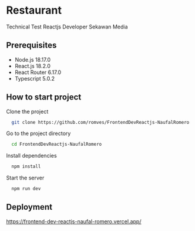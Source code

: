 
# Restaurant

Technical Test Reactjs Developer Sekawan Media


## Prerequisites

- Node.js 18.17.0
- React.js 18.2.0
- React Router 6.17.0
- Typescript 5.0.2


## How to start project

Clone the project

```bash
  git clone https://github.com/romves/FrontendDevReactjs-NaufalRomero
```

Go to the project directory

```bash
  cd FrontendDevReactjs-NaufalRomero
```

Install dependencies

```bash
  npm install
```

Start the server

```bash
  npm run dev
```


## Deployment

https://frontend-dev-reactjs-naufal-romero.vercel.app/


